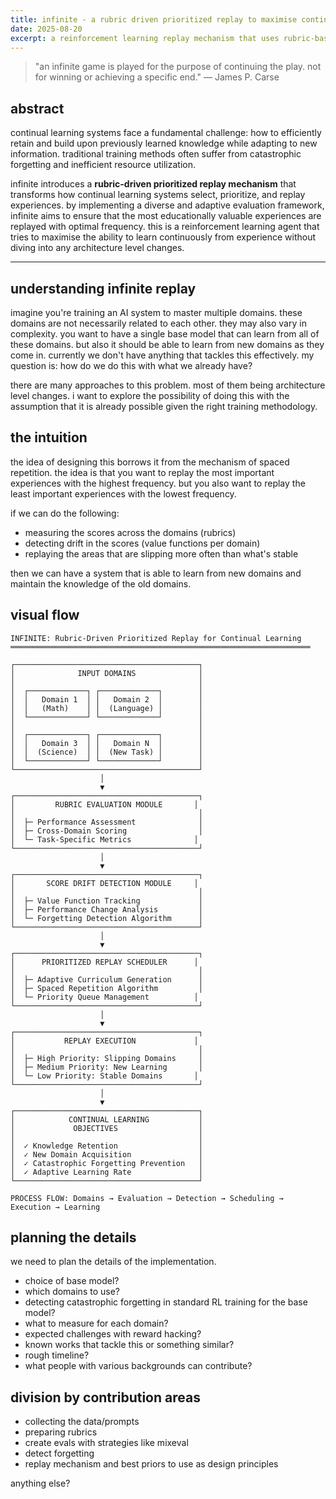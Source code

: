 ```yaml
---
title: infinite - a rubric driven prioritized replay to maximise continual learning
date: 2025-08-20
excerpt: a reinforcement learning replay mechanism that uses rubric-based prioritization to optimize continual learning through evaluation and adaptive curriculum design
---
```


> "an infinite game is played for the purpose of continuing the play. not for winning or achieving a specific end." — James P. Carse

## abstract

continual learning systems face a fundamental challenge: how to efficiently retain and build upon previously learned knowledge while adapting to new information. traditional training methods often suffer from catastrophic forgetting and inefficient resource utilization.

infinite introduces a **rubric-driven prioritized replay mechanism** that transforms how continual learning systems select, prioritize, and replay experiences. by implementing a diverse and adaptive evaluation framework, infinite aims to ensure that the most educationally valuable experiences are replayed with optimal frequency. this is a reinforcement learning agent that tries to maximise the ability to learn continuously from experience without diving into any architecture level changes.

---

## understanding infinite replay

imagine you're training an AI system to master multiple domains. these domains are not necessarily related to each other. they may also vary in complexity. you want to have a single base model that can learn from all of these domains. but also it should be able to learn from new domains as they come in. currently we don't have anything that tackles this effectively. my question is: how do we do this with what we already have?

there are many approaches to this problem. most of them being architecture level changes. i want to explore the possibility of doing this with the assumption that it is already possible given the right training methodology.

## the intuition

the idea of designing this borrows it from the mechanism of spaced repetition. the idea is that you want to replay the most important experiences with the highest frequency. but you also want to replay the least important experiences with the lowest frequency. 

if we can do the following:
* measuring the scores across the domains (rubrics)
* detecting drift in the scores (value functions per domain)
* replaying the areas that are slipping more often than what's stable

then we can have a system that is able to learn from new domains and maintain the knowledge of the old domains.

## visual flow

```
INFINITE: Rubric-Driven Prioritized Replay for Continual Learning
═══════════════════════════════════════════════════════════════════

┌─────────────────────────────────────────┐
│              INPUT DOMAINS              │
│                                         │
│  ┌─────────────┐ ┌─────────────┐        │
│  │   Domain 1  │ │   Domain 2  │        │
│  │   (Math)    │ │  (Language) │        │
│  └─────────────┘ └─────────────┘        │
│                                         │
│  ┌─────────────┐ ┌─────────────┐        │
│  │   Domain 3  │ │   Domain N  │        │
│  │  (Science)  │ │  (New Task) │        │
│  └─────────────┘ └─────────────┘        │
└─────────────────────────────────────────┘
                    │
                    ▼
┌─────────────────────────────────────────┐
│         RUBRIC EVALUATION MODULE       │
│                                         │
│  ├─ Performance Assessment              │
│  ├─ Cross-Domain Scoring                │
│  └─ Task-Specific Metrics              │
└─────────────────────────────────────────┘
                    │
                    ▼
┌─────────────────────────────────────────┐
│       SCORE DRIFT DETECTION MODULE     │
│                                         │
│  ├─ Value Function Tracking             │
│  ├─ Performance Change Analysis         │
│  └─ Forgetting Detection Algorithm      │
└─────────────────────────────────────────┘
                    │
                    ▼
┌─────────────────────────────────────────┐
│      PRIORITIZED REPLAY SCHEDULER      │
│                                         │
│  ├─ Adaptive Curriculum Generation      │
│  ├─ Spaced Repetition Algorithm         │
│  └─ Priority Queue Management          │
└─────────────────────────────────────────┘
                    │
                    ▼
┌─────────────────────────────────────────┐
│           REPLAY EXECUTION             │
│                                         │
│  ├─ High Priority: Slipping Domains     │
│  ├─ Medium Priority: New Learning       │
│  └─ Low Priority: Stable Domains       │
└─────────────────────────────────────────┘
                    │
                    ▼
┌─────────────────────────────────────────┐
│            CONTINUAL LEARNING           │
│             OBJECTIVES                  │
│                                         │
│  ✓ Knowledge Retention                  │
│  ✓ New Domain Acquisition               │
│  ✓ Catastrophic Forgetting Prevention   │
│  ✓ Adaptive Learning Rate               │
└─────────────────────────────────────────┘

PROCESS FLOW: Domains → Evaluation → Detection → Scheduling → Execution → Learning
```

## planning the details

we need to plan the details of the implementation.
* choice of base model?
* which domains to use?
* detecting catastrophic forgetting in standard RL training for the base model?
* what to measure for each domain?
* expected challenges with reward hacking?
* known works that tackle this or something similar?
* rough timeline?
* what people with various backgrounds can contribute?

## division by contribution areas

* collecting the data/prompts
* preparing rubrics
* create evals with strategies like mixeval
* detect forgetting
* replay mechanism and best priors to use as design principles
  
anything else?
